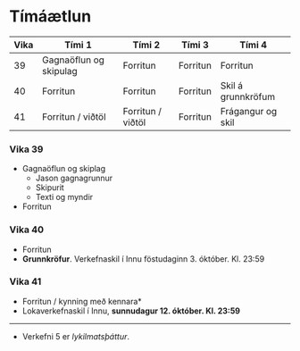 # Tímáætlun

| Vika | Tími 1  | Tími 2 | Tími 3 | Tími 4 | 
| --- | --- | --- | --- | --- | 
| 39 | Gagnaöflun og skipulag | Forritun | Forritun | Forritun | 
| 40 | Forritun | Forritun | Forritun | Skil á grunnkröfum |
| 41 | Forritun / viðtöl | Forritun / viðtöl | Forritun | Frágangur og skil |

### Vika 39

* Gagnaöflun og skiplag
   * Jason gagnagrunnur
   * Skipurit 
   * Texti og myndir
* Forritun  

### Vika 40
* Forritun
* **Grunnkröfur**. Verkefnaskil í Innu föstudaginn 3. óktóber. Kl. 23:59
  
### Vika 41

* Forritun / kynning með kennara*
* Lokaverkefnaskil í Innu, **sunnudagur 12. óktóber. Kl. 23:59**

---

* Verkefni 5 er _lykilmatsþáttur_. 

<!-- Athugið að ef verkefninu hefur ekki verið skilað fyrir **kl. 8 á mánudagsmorgun 19. maí** (_Deadline_) þá er ekki hægt að fara yfir verkefnið og viðkomandi er _fallinn_ í áfanganum.-->

<!--
### Undirbúningsvinna

Gerið grein fyrir skipulagi og virkni vefsins

#### Efnisyfirlit - _Site map_

_Dæmi miðað við grunnkröfur:_

1. app innihald (__init__)
   * blog.py
   * admin.py
2. blog.py 
   * header, efnisyfirlit með flokkavali
   * main, birtir gögn úr Json skrá
   * aside, sækir gögn úr Json API
3. admin.py
   * header, efnisyfirlit
   * aðgangi lokað með session
   * stjórnborð (_dashboard_)
     * yfirlit yfir alla pósta í töflu. Hægt er að breyta eða eyða póstum
     * síða þar sem hægt er skrifa nýjan póst
     * síða þar sem hægt er að breyta póstum

#### Json gagnagrind

1. tinydb (_default) 
   1. id
   2. flokkur
   3. postur
   4. dagsetning
   5. .....

#### Nýungar

Gerið grein fyrir eigin hönnun og forritun sem ekki er tiltekin í grunnkröfum verkefnisins.

Dæmi:

* Vefurinn verður hýstur á [Pythonanywhere.com](https://www.pythonanywhere.com/)
-->
